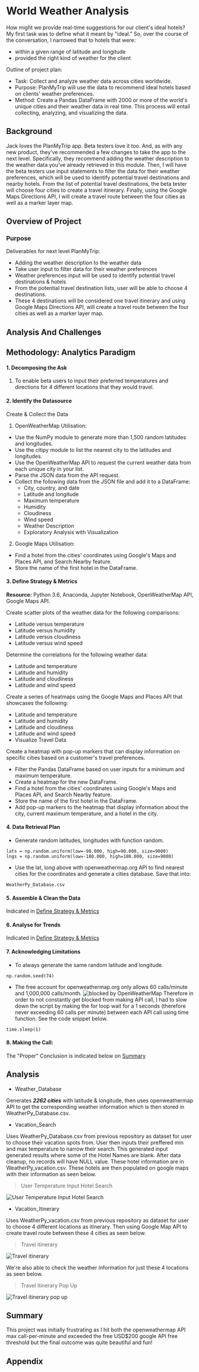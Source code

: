 # World Weather Analysis

How might we provide real-time suggestions for our client's ideal hotels? My first task was to define what it meant by "ideal." So, over the course of the conversation, I narrowed that to hotels that were:
* within a given range of latitude and longitude
* provided the right kind of weather for the client

Outline of project plan:

* Task: Collect and analyze weather data across cities worldwide.
* Purpose: PlanMyTrip will use the data to recommend ideal hotels based on clients' weather preferences.
* Method: Create a Pandas DataFrame with 2000 or more of the world's unique cities and their weather data in real time. This process will entail collecting, analyzing, and visualizing the data.


## Background

Jack loves the PlanMyTrip app. Beta testers love it too. And, as with any new product, they’ve recommended a few changes to take the app to the next level. Specifically, they recommend adding the weather description to the weather data you’ve already retrieved in this module.
Then, I will have the beta testers use input statements to filter the data for their weather preferences, which will be used to identify potential travel destinations and nearby hotels.
From the list of potential travel destinations, the beta tester will choose four cities to create a travel itinerary. Finally, using the Google Maps Directions API, I will create a travel route between the four cities as well as a marker layer map.

## Overview of Project

### Purpose

Deliverables for next level PlanMyTrip:
* Adding the weather description to the weather data
* Take user input to filter data for their weather preferences
* Weather preferences input will be used to identify potential travel destinations & hotels
* From the potential travel destination lists, user will be able to choose 4 destinations.
* These 4 destinations will be considered one travel itinerary and using Google Maps Directions API, will create a travel route between the four cities as well as a marker layer map.

## Analysis And Challenges

## Methodology: Analytics Paradigm

#### 1. Decomposing the Ask
1. To enable beta users to input their preferred temperatures and directions for 4 different locations that they would travel.

#### 2. Identify the Datasource

Create & Collect the Data

1. OpenWeatherMap Utilisation:
* Use the NumPy module to generate more than 1,500 random latitudes and longitudes.
* Use the citipy module to list the nearest city to the latitudes and longitudes.
* Use the OpenWeatherMap API to request the current weather data from each unique city in your list.
* Parse the JSON data from the API request.
* Collect the following data from the JSON file and add it to a DataFrame:
  - City, country, and date
  - Latitude and longitude
  - Maximum temperature
  - Humidity
  - Cloudiness
  - Wind speed
  - Weather Description
  - Exploratory Analysis with Visualization

2. Google Maps Utilisation:
  * Find a hotel from the cities' coordinates using Google's Maps and Places API, and Search Nearby feature.
  * Store the name of the first hotel in the DataFrame.

#### 3. Define Strategy & Metrics
**Resource:** Python 3.6, Anaconda, Jupyter Notebook, OpenWeatherMap API, Google Maps API.


Create scatter plots of the weather data for the following comparisons:
* Latitude versus temperature
* Latitude versus humidity
* Latitude versus cloudiness
* Latitude versus wind speed

Determine the correlations for the following weather data:
* Latitude and temperature
* Latitude and humidity
* Latitude and cloudiness
* Latitude and wind speed

Create a series of heatmaps using the Google Maps and Places API that showcases the following:
* Latitude and temperature
* Latitude and humidity
* Latitude and cloudiness
* Latitude and wind speed
* Visualize Travel Data

Create a heatmap with pop-up markers that can display information on specific cities based on a customer's travel preferences.
* Filter the Pandas DataFrame based on user inputs for a minimum and maximum temperature.
* Create a heatmap for the new DataFrame.
* Find a hotel from the cities' coordinates using Google's Maps and Places API, and Search Nearby feature.
* Store the name of the first hotel in the DataFrame.
* Add pop-up markers to the heatmap that display information about the city, current maximum temperature, and a hotel in the city.

#### 4. Data Retrieval Plan
* Generate random latitudes, longitudes with function random.
```
lats = np.random.uniform(low=-90.000, high=90.000, size=9000)
lngs = np.random.uniform(low=-180.000, high=180.000, size=9000)
```
* Use the lat, long above with openweathermap.org API to find nearest cities for the coordinates and generate a cities database. Save that into:
```
WeatherPy_Database.csv
```

#### 5. Assemble & Clean the Data
Indicated in [Define Strategy & Metrics](#define-strategy--metrics)

#### 6. Analyse for Trends
Indicated in [Define Strategy & Metrics](#define-strategy--metrics)

#### 7. Acknowledging Limitations
* To always generate the same random latitude and longitude.
```
np.random.seed(74)
```
* The free account for openweathermap.org only allows 60 calls/minute and 1,000,000 calls/month.
![blocked by OpenWeatherMap](images/openweatherapi_block.png)
Therefore in order to not constantly get blocked from making API call, I had to slow down the script by making the for loop wait for a 1 seconds (therefore never exceeding 60 calls per minute) between each API call using time function. See the code snippet below.
```
time.sleep(1)
```

#### 8. Making the Call:
The "Proper" Conclusion is indicated below on [Summary](#summary)

## Analysis

* Weather_Database

Generates _**2262 cities**_ with latitude & longitude, then uses openweathermap API to get the corresponding weather information which is then stored in  WeatherPy_Database.csv.

* Vacation_Search

Uses WeatherPy_Database.csv from previous repository as dataset for user to choose their vacation spots from. User then inputs their preffered min and max temperature to narrow their search. This generated input generated results where some of the Hotel Names are blank. After data cleanup, no records will have NULL value. These hotel information are in WeatherPy_vacation.csv. These hotels are then populated on google maps with their information as seen below.

>User Temperature Input Hotel Search

![User Temperature Input Hotel Search](Vacation_Search/WeatherPy_vacation_map.png)

* Vacation_Itinerary

Uses WeatherPy_vacation.csv from previous repository as dataset for user to choose 4 different locations as itinerary. Then using Google Map API to create travel route between these 4 cities as seen below.

>Travel itinerary

![Travel itinerary](Vacation_Itinerary/WeatherPy_travel_map.png)

We're also able to check the weather information for just these 4 locations as seen below.
>Travel itinerary Pop Up

![Travel itinerary pop up](Vacation_Itinerary/WeatherPy_travel_map_markers.png)

## Summary

This project was initially frustrating as I hit both the openweathermap API max call-per-minute and exceeded the free USD$200 google API free threshold  but the final outcome was quite beautiful and fun!


## Appendix
